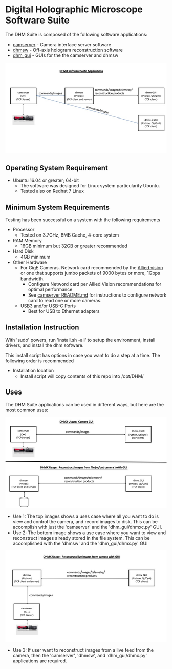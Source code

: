 # Digital Holographic Microscope Software Suite
The DHM Suite is composed of the following software applications:

* [camserver](camserver/) - Camera interface server software
* [dhmsw](dhmsw/) - Off-axis hologram reconstruction software
* [dhm_gui](dhm_gui/) - GUIs for the the camserver and dhmsw

![DHMx Software Suite Applications](doc/dhm_suite_uses.jpeg)

##  Operating System Requirement
*  Ubuntu 16.04 or greater; 64-bit
   -  The software was designed for Linux system particularity Ubuntu.
   -  Tested also on Redhat 7 Linux

##  Minimum System Requirements
Testing has been successful on a system with the following requirements

* Processor
  -  Tested on 3.7GHz, 8MB Cache, 4-core system
* RAM Memory
  -  16GB minimum but 32GB or greater recommended
* Hard Disk
  -  4GB minimum
* Other Hardware
  -  For GigE Cameras.  Network card recommended by the [Allied vision](https://www.alliedvision.com/fileadmin/content/documents/products/cameras/various/installation-manual/GigE_Installation_Manual.pdf) or one that supports 
     jumbo packets of 9000 bytes or more, 1Gbps bandwidth.
     -  Configure Netword card per Allied Vision recommendations for optimal performance
     -  See [camserver README.md](camserver/README.md) for instructions to configure network card
        to read one or more cameras.
  -  USB3 and/or USB-C Ports
     -  Best for USB to Ethernet adapters

## Installation Instruction
With 'sudo' powers, run 'install.sh -all' to setup the environment, install drivers, and install the dhm software.

This install script has options in case you want to do a step at a time.  The following order is recommended

* Installation location
  - Install script will copy contents of this repo into /opt/DHM/

## Uses
The DHM Suite applications can be used in different ways, but here are the most common uses:

![Dhmx Uses A and B](doc/dhmx_uses_diagram_1.jpeg)

* Use 1:  The top images shows a uses case where all you want to do is view and control the camera, and record images to disk.
This can be accomplish with just the 'camserver' and the 'dhm_gui/dhmxc.py' GUI.
* Use 2:  The bottom image shows a use case where you want to view and reconstruct images already stored in the file system.
This can be accomplished with the 'dhmsw' and the 'dhm_gui/dhmx.py' GUI


![Dhmx Uses C](doc/dhmx_uses_diagram_2.jpeg)

* Use 3:  If user want to reconstruct images from a live feed from the camera, then the 'camserver', 'dhmsw', and 'dhm_gui/dhmx.py' applications are required.


